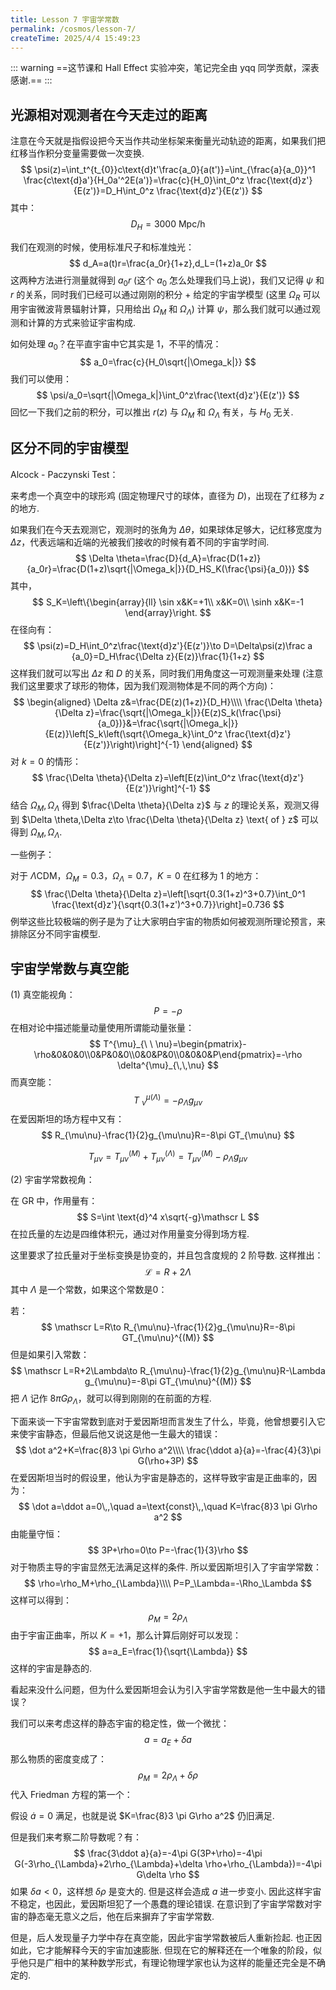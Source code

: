 ```yaml
---
title: Lesson 7 宇宙学常数
permalink: /cosmos/lesson-7/
createTime: 2025/4/4 15:49:23
---
```

::: warning
==这节课和 Hall Effect 实验冲突，笔记完全由 yqq 同学贡献，深表感谢.==
:::

## 光源相对观测者在今天走过的距离

注意在今天就是指假设把今天当作共动坐标架来衡量光动轨迹的距离，如果我们把红移当作积分变量需要做一次变换. 
$$
\psi(z)=\int_t^{t_{0}}c\text{d}t'\frac{a_0}{a(t')}=\int_{\frac{a}{a_0}}^1 \frac{c\text{d}a'}{H_0a'^2E(a')}=\frac{c}{H_0}\int_0^z \frac{\text{d}z'}{E(z')}=D_H\int_0^z \frac{\text{d}z'}{E(z')}
$$
其中：
$$
D_H=3000\text{ Mpc/h}
$$

我们在观测的时候，使用标准尺子和标准烛光：
$$
d_A=a(t)r=\frac{a_0r}{1+z},d_L=(1+z)a_0r
$$
这两种方法进行测量就得到 $a_0r$ (这个 $a_0$ 怎么处理我们马上说)，我们又记得 $\psi$ 和 $r$ 的关系，同时我们已经可以通过刚刚的积分 + 给定的宇宙学模型 (这里 $\Omega_R$ 可以用宇宙微波背景辐射计算，只用给出 $\Omega_M$ 和 $\Omega_\Lambda$) 计算 $\psi$，那么我们就可以通过观测和计算的方式来验证宇宙构成. 

如何处理 $a_0$？在平直宇宙中它其实是 1，不平的情况：
$$
a_0=\frac{c}{H_0\sqrt{|\Omega_k|}}
$$
我们可以使用：
$$
\psi/a_0=\sqrt{|\Omega_k|}\int_0^z\frac{\text{d}z'}{E(z')}
$$
回忆一下我们之前的积分，可以推出 $r(z)$ 与 $\Omega_M$ 和 $\Omega_\Lambda$ 有关，与 $H_0$ 无关. 

## 区分不同的宇宙模型

Alcock - Paczynski Test：

来考虑一个真空中的球形鸡 (固定物理尺寸的球体，直径为 $D$)，出现在了红移为 $z$ 的地方. 

如果我们在今天去观测它，观测时的张角为 $\Delta \theta$，如果球体足够大，记红移宽度为 $\Delta z$，代表远端和近端的光被我们接收的时候有着不同的宇宙学时间. 
$$
\Delta \theta=\frac{D}{d_A}=\frac{D(1+z)}{a_0r}=\frac{D(1+z)\sqrt{|\Omega_k|}}{D_HS_K(\frac{\psi}{a_0})}
$$
其中，
$$
S_K=\left\{\begin{array}{ll}
\sin x&K=+1\\
x&K=0\\
\sinh x&K=-1
\end{array}\right.
$$
在径向有：
$$
\psi(z)=D_H\int_0^z\frac{\text{d}z'}{E(z')}\to D=\Delta\psi(z)\frac a {a_0}=D_H\frac{\Delta z}{E(z)}\frac{1}{1+z}
$$
这样我们就可以写出 $\Delta z$ 和 $D$ 的关系，同时我们用角度这一可观测量来处理 (注意我们这里要求了球形的物体，因为我们观测物体是不同的两个方向)：
$$
\begin{aligned}
\Delta z&=\frac{DE(z)(1+z)}{D_H}\\\\
\frac{\Delta \theta}{\Delta z}=\frac{\sqrt{|\Omega_k|}}{E(z)S_k(\frac{\psi}{a_0})}&=\frac{\sqrt{|\Omega_k|}}{E(z)}\left[S_k\left(\sqrt{\Omega_k}\int_0^z \frac{\text{d}z'}{E(z')}\right)\right]^{-1}
\end{aligned}
$$
对 $k=0$ 的情形：
$$
\frac{\Delta \theta}{\Delta z}=\left[E(z)\int_0^z \frac{\text{d}z'}{E(z')}\right]^{-1}
$$
结合 $\Omega_M,\Omega_\Lambda$ 得到 $\frac{\Delta \theta}{\Delta z}$ 与 $z$ 的理论关系，观测又得到 $\Delta \theta,\Delta z\to \frac{\Delta \theta}{\Delta z} \text{ of } z$ 可以得到 $\Omega_M,\Omega_\Lambda$.

一些例子：

对于 $\Lambda\text{CDM}$，$\Omega_M=0.3$，$\Omega_\Lambda=0.7$，$K=0$ 在红移为 1 的地方：
$$
\frac{\Delta \theta}{\Delta z}=\left[\sqrt{0.3(1+z)^3+0.7}\int_0^1 \frac{\text{d}z'}{\sqrt{0.3(1+z')^3+0.7}}\right]=0.736
$$
例举这些比较极端的例子是为了让大家明白宇宙的物质如何被观测所理论预言，来排除区分不同宇宙模型. 

## 宇宙学常数与真空能

(1) 真空能视角：
$$
P=-\rho
$$
在相对论中描述能量动量使用所谓能动量张量：
$$
T^{\mu}_{\ \ \nu}=\begin{pmatrix}-\rho&0&0&0\\0&P&0&0\\0&0&P&0\\0&0&0&P\end{pmatrix}=-\rho \delta^{\mu}_{\,\,\nu}
$$
而真空能：
$$
{T^{\mu}_{\,\,\nu}}^{(\Lambda)}=-\rho_{\Lambda}g_{\mu\nu}
$$
在爱因斯坦的场方程中又有：
$$
R_{\mu\nu}-\frac{1}{2}g_{\mu\nu}R=-8\pi GT_{\mu\nu}
$$

$$
T_{\mu\nu}=T_{\mu\nu}^{(M)}+T_{\mu\nu}^{(\Lambda)}=T_{\mu\nu}^{(M)}-\rho_{\Lambda}g_{\mu\nu}
$$

(2) 宇宙学常数视角：

在 GR 中，作用量有：
$$
S=\int \text{d}^4 x\sqrt{-g}\mathscr L
$$
在拉氏量的左边是四维体积元，通过对作用量变分得到场方程. 

这里要求了拉氏量对于坐标变换是协变的，并且包含度规的 2 阶导数. 这样推出：
$$
\mathscr L=R+2\Lambda
$$
其中 $\Lambda$ 是一个常数，如果这个常数是0：

若：
$$
\mathscr L=R\to R_{\mu\nu}-\frac{1}{2}g_{\mu\nu}R=-8\pi GT_{\mu\nu}^{(M)}
$$
但是如果引入常数：
$$
\mathscr L=R+2\Lambda\to R_{\mu\nu}-\frac{1}{2}g_{\mu\nu}R-\Lambda g_{\mu\nu}=-8\pi GT_{\mu\nu}^{(M)}
$$
把 $\Lambda$ 记作 $8\pi G\rho_{\Lambda}$，就可以得到刚刚的在前面的方程. 

下面来谈一下宇宙常数到底对于爱因斯坦而言发生了什么，毕竟，他曾想要引入它来使宇宙静态，但最后他又说这是他一生最大的错误：
$$
\dot a^2+K=\frac{8}3 \pi G\rho a^2\\\\
\frac{\ddot a}{a}=-\frac{4}{3}\pi G(\rho+3P)
$$
在爱因斯坦当时的假设里，他认为宇宙是静态的，这样导致宇宙是正曲率的，因为：
$$
\dot a=\ddot a=0\,,\quad a=\text{const}\,,\quad K=\frac{8}3 \pi G\rho a^2
$$
由能量守恒：
$$
3P+\rho=0\to P=-\frac{1}{3}\rho
$$
对于物质主导的宇宙显然无法满足这样的条件. 所以爱因斯坦引入了宇宙学常数：
$$
\rho=\rho_M+\rho_{\Lambda}\\\\
P=P_\Lambda=-\Rho_\Lambda
$$
这样可以得到：
$$
\rho_M=2\rho_{\Lambda}
$$
由于宇宙正曲率，所以 $K=+1$，那么计算后刚好可以发现：
$$
a=a_E=\frac{1}{\sqrt{\Lambda}}
$$
这样的宇宙是静态的. 

看起来没什么问题，但为什么爱因斯坦会认为引入宇宙学常数是他一生中最大的错误？

我们可以来考虑这样的静态宇宙的稳定性，做一个微扰：
$$
a=a_E+\delta a
$$
那么物质的密度变成了：
$$
\rho_M=2\rho_{\Lambda}+\delta \rho
$$
代入 Friedman 方程的第一个：

假设 $\dot a=0$ 满足，也就是说 $K=\frac{8}3 \pi G\rho a^2$ 仍旧满足. 

但是我们来考察二阶导数呢？有：
$$
\frac{3\ddot a}{a}=-4\pi G(3P+\rho)=-4\pi G(-3\rho_{\Lambda}+2\rho_{\Lambda}+\delta \rho+\rho_{\Lambda})=-4\pi G\delta \rho
$$
如果 $\delta a<0$，这样想 $\delta \rho$ 是变大的. 但是这样会造成 $a$ 进一步变小.  因此这样宇宙不稳定，也因此，爱因斯坦犯了一个愚蠢的理论错误. 在意识到了宇宙学常数对宇宙的静态毫无意义之后，他在后来摒弃了宇宙学常数. 

但是，后人发现量子力学中存在真空能，因此宇宙学常数被后人重新捡起. 也正因如此，它才能解释今天的宇宙加速膨胀. 但现在它的解释还在一个唯象的阶段，似乎他只是广相中的某种数学形式，有理论物理学家也认为这样的能量还完全是不确定的. 